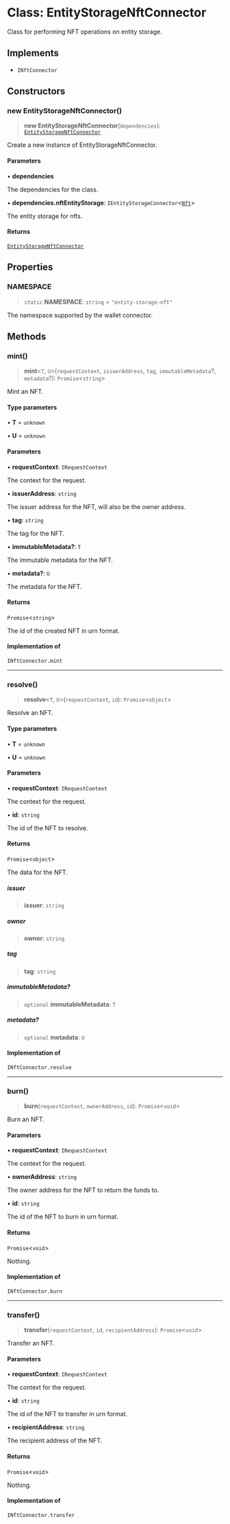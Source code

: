 # Class: EntityStorageNftConnector

Class for performing NFT operations on entity storage.

## Implements

- `INftConnector`

## Constructors

### new EntityStorageNftConnector()

> **new EntityStorageNftConnector**(`dependencies`): [`EntityStorageNftConnector`](EntityStorageNftConnector.md)

Create a new instance of EntityStorageNftConnector.

#### Parameters

• **dependencies**

The dependencies for the class.

• **dependencies.nftEntityStorage**: `IEntityStorageConnector`\<[`Nft`](Nft.md)\>

The entity storage for nfts.

#### Returns

[`EntityStorageNftConnector`](EntityStorageNftConnector.md)

## Properties

### NAMESPACE

> `static` **NAMESPACE**: `string` = `"entity-storage-nft"`

The namespace supported by the wallet connector.

## Methods

### mint()

> **mint**\<`T`, `U`\>(`requestContext`, `issuerAddress`, `tag`, `immutableMetadata`?, `metadata`?): `Promise`\<`string`\>

Mint an NFT.

#### Type parameters

• **T** = `unknown`

• **U** = `unknown`

#### Parameters

• **requestContext**: `IRequestContext`

The context for the request.

• **issuerAddress**: `string`

The issuer address for the NFT, will also be the owner address.

• **tag**: `string`

The tag for the NFT.

• **immutableMetadata?**: `T`

The immutable metadata for the NFT.

• **metadata?**: `U`

The metadata for the NFT.

#### Returns

`Promise`\<`string`\>

The id of the created NFT in urn format.

#### Implementation of

`INftConnector.mint`

***

### resolve()

> **resolve**\<`T`, `U`\>(`requestContext`, `id`): `Promise`\<`object`\>

Resolve an NFT.

#### Type parameters

• **T** = `unknown`

• **U** = `unknown`

#### Parameters

• **requestContext**: `IRequestContext`

The context for the request.

• **id**: `string`

The id of the NFT to resolve.

#### Returns

`Promise`\<`object`\>

The data for the NFT.

##### issuer

> **issuer**: `string`

##### owner

> **owner**: `string`

##### tag

> **tag**: `string`

##### immutableMetadata?

> `optional` **immutableMetadata**: `T`

##### metadata?

> `optional` **metadata**: `U`

#### Implementation of

`INftConnector.resolve`

***

### burn()

> **burn**(`requestContext`, `ownerAddress`, `id`): `Promise`\<`void`\>

Burn an NFT.

#### Parameters

• **requestContext**: `IRequestContext`

The context for the request.

• **ownerAddress**: `string`

The owner address for the NFT to return the funds to.

• **id**: `string`

The id of the NFT to burn in urn format.

#### Returns

`Promise`\<`void`\>

Nothing.

#### Implementation of

`INftConnector.burn`

***

### transfer()

> **transfer**(`requestContext`, `id`, `recipientAddress`): `Promise`\<`void`\>

Transfer an NFT.

#### Parameters

• **requestContext**: `IRequestContext`

The context for the request.

• **id**: `string`

The id of the NFT to transfer in urn format.

• **recipientAddress**: `string`

The recipient address of the NFT.

#### Returns

`Promise`\<`void`\>

Nothing.

#### Implementation of

`INftConnector.transfer`

